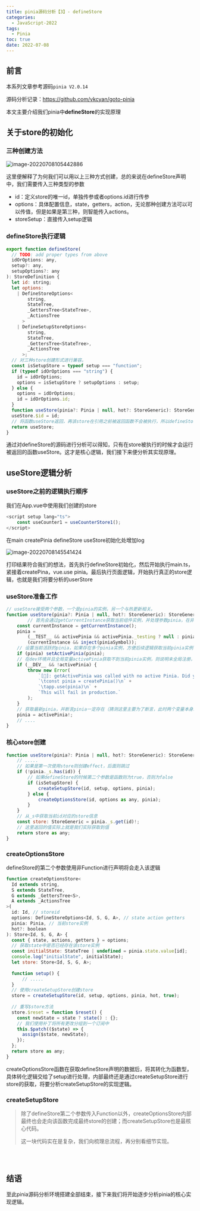 ```yaml
---
title: pinia源码分析【3】- defineStore
categories:
  - JavaScript-2022
tags:
  - Pinia
toc: true
date: 2022-07-08
---
```


## 前言

本系列文章参考源码`pinia V2.0.14`

源码分析记录：https://github.com/vkcyan/goto-pinia

本文主要介绍我们pinia中**defineStore**的实现原理

## 关于store的初始化

### 三种创建方法

![image-20220708105442886](https://www.vkcyan.top/image-20220708105442886.png)

这里便解释了为何我们可以用以上三种方式创建，总的来说在defineStore声明中，我们需要传入三种类型的参数

- id：定义store的唯一id，单独传参或者options.id进行传参
- options：具体配置信息，state，getters，action，无论那种创建方法可以可以传值，但是如果是第三种，则智能传入actions。
- storeSetup：直接传入setup逻辑

### defineStore执行逻辑

```js
export function defineStore(
  // TODO: add proper types from above
  idOrOptions: any,
  setup?: any,
  setupOptions?: any
): StoreDefinition {
  let id: string;
  let options:
    | DefineStoreOptions<
        string,
        StateTree,
        _GettersTree<StateTree>,
        _ActionsTree
      >
    | DefineSetupStoreOptions<
        string,
        StateTree,
        _GettersTree<StateTree>,
        _ActionsTree
      >;
  // 对三种store创建形式进行兼容。
  const isSetupStore = typeof setup === "function";
  if (typeof idOrOptions === "string") {
    id = idOrOptions;
    options = isSetupStore ? setupOptions : setup;
  } else {
    options = idOrOptions;
    id = idOrOptions.id;
  }
  function useStore(pinia?: Pinia | null, hot?: StoreGeneric): StoreGeneric {}
  useStore.$id = id;
  // 将函数useStore返回，再该store在引用之前被返回函数不会被执行，所以defineStore早于pinia在Vue中注册之前也不会出现错误，因为store内逻辑未被执行
  return useStore;
}
```

​	通过对defineStore的源码进行分析可以得知，只有在store被执行的时候才会运行被返回的函数useStore。这才是核心逻辑，我们接下来便分析其实现原理。



## useStore逻辑分析

### useStore之前的逻辑执行顺序

我们在App.vue中使用我们创建的store

```js
<script setup lang="ts">
	const useCounter1 = useCounterStore1();
</script>
```

在main createPinia defineStore useStore初始化处增加log

![image-20220708145541424](https://www.vkcyan.top/image-20220708145541424.png)

打印结果符合我们的想法，首先执行defineStore初始化，然后开始执行main.ts，紧接着createPina，vue.use pinia。最后执行页面逻辑，开始执行真正的store逻辑，也就是我们将要分析的userStore



### useStore准备工作

```js
// useStore接受两个参数，一个是pinia的实例，另一个与热更新相关。
function useStore(pinia?: Pinia | null, hot?: StoreGeneric): StoreGeneric {
		// 首先会通过getCurrentInstance获取当前组件实例，并处理参数pinia，在非测试环境，并且组件实例被正常获取则会通过inject(piniaSymbol)获取pinia实例（在install阶段保存的）。
    const currentInstance = getCurrentInstance();
    pinia =
        (__TEST__ && activePinia && activePinia._testing ? null : pinia) ||
        (currentInstance && inject(piniaSymbol));
    // 设置当前活跃的pinia，如果存在多个pinia实例，方便后续逻辑获取当前pinia实例
    if (pinia) setActivePinia(pinia);
    // 在dev环境并且全局变量activePinia获取不到当前pinia实例，则说明未全局注册，抛出错误
    if (__DEV__ && !activePinia) {
        throw new Error(
            `[🍍]: getActivePinia was called with no active Pinia. Did you forget to install pinia?\n` +
            `\tconst pinia = createPinia()\n` +
            `\tapp.use(pinia)\n` +
            `This will fail in production.`
        );
    }
    // 获取最新pinia，并断言pinia一定存在（猜测这里主要为了断言，此时两个变量本身就是一个值）
    pinia = activePinia!;
	// ....
}
```



### 核心store创建

```js
function useStore(pinia?: Pinia | null, hot?: StoreGeneric): StoreGeneric {
    // .....
    // 如果是第一次使用store则创建effect，后面则跳过
    if (!pinia._s.has(id)) {
        // 如果defineStore的时候第二个参数是函数则为true，否则为false
        if (isSetupStore) {
            createSetupStore(id, setup, options, pinia);
        } else {
            createOptionsStore(id, options as any, pinia);
        }
    }
    // 从_s中获取当前id对应的store信息
    const store: StoreGeneric = pinia._s.get(id)!;
	// 这里返回的值实际上就是我们实际获取到值
    return store as any;
}
```



### createOptionsStore

defineStore的第二个参数使用非Function进行声明将会走入该逻辑

```js
function createOptionsStore<
  Id extends string,
  S extends StateTree,
  G extends _GettersTree<S>,
  A extends _ActionsTree
>(
  id: Id, // storeid
  options: DefineStoreOptions<Id, S, G, A>, // state action getters
  pinia: Pinia, // 当前store实例
  hot?: boolean
): Store<Id, S, G, A> {
  const { state, actions, getters } = options;
  // 获取state中是否已经存在该store实例
  const initialState: StateTree | undefined = pinia.state.value[id];
  console.log("initialState", initialState);
  let store: Store<Id, S, G, A>;
  
  function setup() {
      // .....
  }
  // 使用createSetupStore创建store
  store = createSetupStore(id, setup, options, pinia, hot, true);
  
  // 重写$store方法
  store.$reset = function $reset() {
    const newState = state ? state() : {};
    // 我们使用补丁将所有更改分组到一个订阅中
    this.$patch(($state) => {
      assign($state, newState);
    });
  };
  return store as any;
}
```

createOptionsStore函数在获取defineStore声明的数据后，将其转化为函数型，具体转化逻辑交给了setup进行处理，内部最终还是通过createSetupStore进行store的获取，将要分析createSetupStore的实现逻辑。

### createSetupStore

> 除了defineStore第二个参数传入Function以外，createOptionsStore内部最终也会走向该函数完成最终store的创建；而createSetupStore也是最核心代码。
>
> 这一块代码实在是复杂，我们向梳理总流程，再分别看细节实现。

```
```



​	




## 结语 

至此pinia源码分析环境搭建全部结束，接下来我们将开始逐步分析pinia的核心实现逻辑。

